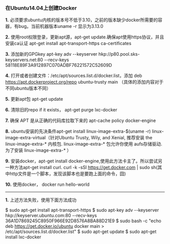 ### 在Ubuntu14.04上创建Docker

**1.** 必须要求ubuntu内核的版本号不低于3.10，之前的版本缺少docker所需要的容器，有bug。当前机器版本uname -r 显示为3.13.0

**2.** 使用root权限登录，更新apt源，apt-get update.确保apt使用https协议，并且安装ca认证 apt-get install apt-transport-https ca-certificates

**3.** 添加新的GPGkey apt-key adv --keyserver hkp://p80.pool.sks-keyservers.net:80 --recv-keys 58118E89F3A912897C070ADBF76221572C52609D

**4.** 打开或者创建文件：/etc/apt/sources.list.d/docker.list，添加 deb https://apt.dockerproject.org/repo ubuntu-trusty main （具体的添加内容对于不同ubuntu版本不同）

**5.** 更新apt包 apt-get update

**6.** 清除旧的repo if it exists， apt-get purge lxc-docker

**7.** 确保 APT 是从正确的代码库拉取下来的 apt-cache policy docker-engine

**8.** ubuntu安装的先决条件apt-get install linux-image-extra-$(uname -r) linux-image-extra-virtual（针对Ubuntu Trusty, Wily, and Xenial, 推荐安装 the linux-image-extra-* 内核包.  linux-image-extra-* 包允许你使用 aufs存储驱动.为了安装 linux-image-extra-* ）

**9.** 安装docker，apt-get install docker-engine,使用此方法卡主了。所以尝试另一种方法apt-get install curl. curl -k -sSl https://get.docker.com | sudo sh(其中http文件是一个脚本，发现该脚本也是要跑上面的命令，囧)

**10.** 使用docker， docker run hello-world

----

**1.** 上述方法失败，使用下面方法成功

$ sudo apt-get install apt-transport-https 
$ sudo apt-key adv --keyserver hkp://keyserver.ubuntu.com:80 --recv-keys 36A1D7869245C8950F966E92D8576A8BA88D21E9 
$ sudo bash -c "echo deb https://get.docker.io/ubuntu docker main > /etc/apt/sources.list.d/docker.list" 
$ sudo apt-get update 
$ sudo apt-get install lxc-docker